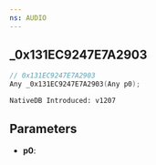 ```yaml
---
ns: AUDIO
---
```

## _0x131EC9247E7A2903

```c
// 0x131EC9247E7A2903
Any _0x131EC9247E7A2903(Any p0);
```

```
NativeDB Introduced: v1207
```

## Parameters
* **p0**:
